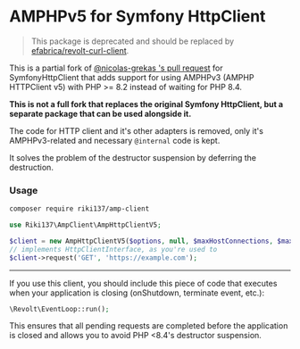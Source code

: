 AMPHPv5 for Symfony HttpClient
====================

> This package is deprecated and should be replaced by [efabrica/revolt-curl-client](https://github.com/efabrica-team/revolt-curl-client).

This is a partial fork of [@nicolas-grekas 's pull request](https://github.com/symfony/symfony/pull/54179) for SymfonyHttpClient
that adds support for using AMPHPv3 (AMPHP HTTPClient v5) with PHP >= 8.2 instead of waiting for PHP 8.4.

**This is not a full fork that replaces the original Symfony HttpClient, but a separate package that can be used alongside it.**

The code for HTTP client and it's other adapters is removed, only it's AMPHPv3-related and necessary `@internal` code is kept.

It solves the problem of the destructor suspension by deferring the destruction.

### Usage

```sh
composer require riki137/amp-client
```

```php
use Riki137\AmpClient\AmpHttpClientV5;

$client = new AmpHttpClientV5($options, null, $maxHostConnections, $maxPendingPushes); 
// implements HttpClientInterface, as you're used to
$client->request('GET', 'https://example.com');
```

---

If you use this client, you should include this piece of code that executes when your application is closing 
(onShutdown, terminate event, etc.):

```php
\Revolt\EventLoop::run();
```

This ensures that all pending requests are completed before the application is closed and allows you to avoid PHP <8.4's destructor suspension.
